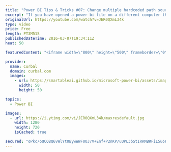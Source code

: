 ```yaml
---
title: "Power BI Tips & Tricks #07: Change multiple hardcoded path sources at once in Power BI"
excerpt: "If you have opened a power bi file on a different computer that has excel, csv, txt as source files, you probably have seen the error message telling you that Power bI could not find a part of the path.  I am going to show you an easy way to solve this.  Here you can download the pbix file: http://trantor.synology.me:5000/fbsharing/nc9kfXTw"
originalUrl: https://youtube.com/watch?v=JER0QXmL34k
type: video
price: Free
length: PT3M51S
publishedDateTime: 2016-03-07T19:34:11Z
heat: 50

featuredContent: "<iframe width=\"800\" height=\"500\" frameborder=\"0\" src=\"https://www.youtube.com/embed/JER0QXmL34k\" allow=\"accelerometer; autoplay; encrypted-media; gyroscope; picture-in-picture\" allowfullscreen></iframe>"

provider:
  name: Curbal
  domain: curbal.com
  images:
    - url: https://smartableai.github.io/microsoft-power-bi/assets/images/organizations/curbal.com-50x50.jpg
      width: 50
      height: 50

topics:
  - Power BI

images:
  - url: https://i.ytimg.com/vi/JER0QXmL34k/maxresdefault.jpg
    width: 1280
    height: 720
    isCached: true

secured: "oPkc/oQCQBQ6vWlYt0BywWWF0OJ/V+Enf+P2nKP/uUPL3bStIRRMBRFiL5uoFRmZdbQFfqCObE2Y6rlg4W+Bvf3u16jHWEfViT3QR72jEzkjLIJscRCGGuvmELI86X0sO2Kfw1Pwh7lZomqsrGb7/dojxLlzwGrmJZoRU9o0o++Cud8BVdNnUbxerl4AJr1gAgvl9z2pwKv7zwJU9qTEkjGuD7lWseJvDVZKzXuhJmgGxNGB1hSjIYfgEXi4FNP5Hwsly1oZ+CPhKDi3/p0GbLmoYipiIJj5pemAzTOUQcfdasN7rLM7E9RxjPGTibJopHr36/EmGYOWuBjq+VVz9ciYhNxl+mlWqxOsSznB4SEpa3Koc1YByfUWsdSXzETgsLKfvIjT+RUXLvPzJ5lOEk0KNnJqTLyqVSmD83vycuY=;aRD07v9Mmf9xv7Eqrh9Agg=="
---
```


